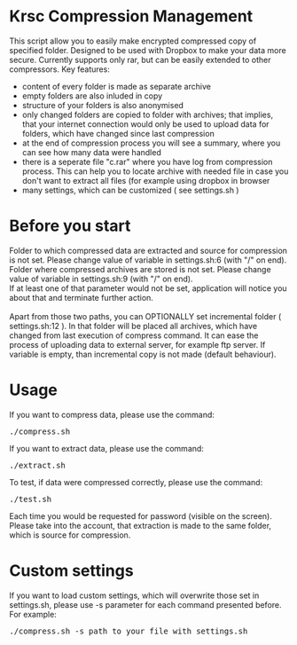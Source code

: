 Krsc Compression Management
===========
This script allow you to easily make encrypted compressed copy of specified folder. Designed to be used with Dropbox to make your data more secure. Currently supports only rar, but can be easily extended to other compressors. Key features:<br/>
- content of every folder is made as separate archive
- empty folders are also inluded in copy
- structure of your folders is also anonymised
- only changed folders are copied to folder with archives; that implies, that your internet connection would only be used to upload data for folders, which have changed since last compression
- at the end of compression process you will see a summary, where you can see how many data were handled
- there is a seperate file "c.rar" where you have log from compression process. This can help you to locate archive with needed file in case you don't want to extract all files (for example using dropbox in browser 
- many settings, which can be customized ( see settings.sh )

Before you start
===========
Folder to which compressed data are extracted and source for compression is not set. Please change value of variable in settings.sh:6 (with "/" on end).<br/>
Folder where compressed archives are stored is not set. Please change value of variable in settings.sh:9 (with "/" on end).<br/>
If at least one of that parameter would not be set, application will notice you about that and terminate further action.<br/>
<br/>
Apart from those two paths, you can OPTIONALLY set incremental folder ( settings.sh:12 ). In that folder will be placed all archives, which have changed from last execution of compress command.
It can ease the process of uploading data to external server, for example ftp server. If variable is empty, than incremental copy is not made (default behaviour).
<br/>

Usage
===========
If you want to compress data, please use the command:
<pre>
./compress.sh
</pre>
If you want to extract data, please use the command:
<pre>
./extract.sh
</pre>
To test, if data were compressed correctly, please use the command:
<pre>
./test.sh
</pre>
Each time you would be requested for password (visible on the screen). Please take into the account, that extraction is made to the same folder, which is source for compression.

Custom settings
===========
If you want to load custom settings, which will overwrite those set in settings.sh, please use -s parameter for each command presented before.
For example:
<pre>
./compress.sh -s path_to_your_file_with_settings.sh
</pre>